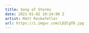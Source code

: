 ```yaml
---
title: Song of Storms
date: 2021-01-02 19:24:00 Z
artist: Matt Rockefeller
url: https://i.imgur.com/LDZCgTD.jpg
---
```


